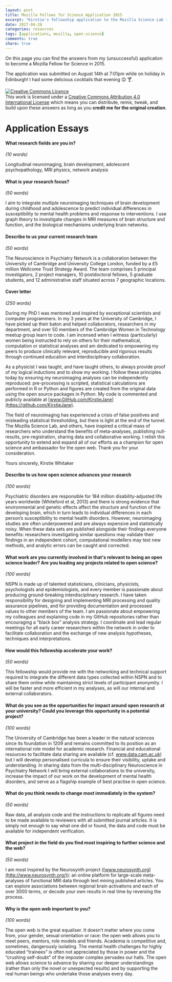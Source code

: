 ```yaml
---
layout: post
title: Mozilla Fellows for Science Application 2015
excerpt: "Kirstie's fellowship application to the Mozilla Science Lab in 2015."
date: 2017-04-28
categories: resources
tags: [applications, mozilla, open-science]
comments: true
share: true
---
```


On this page you can find the answers from my (unsuccessful) application to become a Mozilla Fellow for Science in 2015.

The application was submitted on August 14th at 7:01pm while on holiday in Edinburgh! I had some delicious cocktails that evening 😊 🍸.

<a rel="license" href="http://creativecommons.org/licenses/by/4.0/"><img alt="Creative Commons Licence" style="border-width:0" src="https://i.creativecommons.org/l/by/4.0/88x31.png" /></a><br />This work is licensed under a <a rel="license" href="http://creativecommons.org/licenses/by/4.0/">Creative Commons Attribution 4.0 International License</a> which means you can distribute, remix, tweak, and build upon these answers as long as you **credit me for the original creation**.

# Application Essays

#### What research fields are you in?

*(10 words)*

Longitudinal neuroimaging, brain development, adolescent psychopathology, MRI physics, network analysis

#### What is your research focus?

*(50 words)*

I aim to integrate multiple neuroimaging techniques of brain development during childhood and adolescence to predict individual differences in susceptibility to mental health problems and response to interventions. I use graph theory to investigate changes in MRI measures of brain structure and function, and the biological mechanisms underlying brain networks.

#### Describe to us your current research team

*(50 words)*

The Neuroscience in Psychiatry Network is a collaboration between the University of Cambridge and University College London, funded by a £5 million Wellcome Trust Strategy Award. The team comprises 5 principal investigators, 2 project managers, 10 postdoctoral fellows, 5 graduate students, and 12 administrative staff situated across 7 geographic locations.


#### Cover letter

*(250 words)*

During my PhD I was mentored and inspired by exceptional scientists and computer programmers. In my 3 years at the University of Cambridge, I have picked up their baton and helped collaborators, researchers in my department, and over 50 members of the Cambridge Women in Technology meetup group learn to code. I am incensed when I witness (particularly) women being instructed to rely on others for their mathematical, computation or statistical analyses and am dedicated to empowering my peers to produce clinically relevant, reproducible and rigorous results through continued education and interdisciplinary collaboration.

As a physicist I was taught, and have taught others, to always provide proof of my logical inductions and to show my working. I follow these principles today by ensuring my neuroimaging analyses can be independently reproduced: pre-processing is scripted, statistical calculations are performed in R or Python and figures are created from the original data using the open source packages in Python. My code is commented and publicly available at [www.GitHub.com/KirstieJane](https://github.com/KirstieJane).

The field of neuroimaging has experienced a crisis of false positives and misleading statistical thresholding, but there is light at the end of the tunnel. The Mozilla Science Lab, and others, have inspired a critical mass of researchers who understand the benefits of meta-analyses, publishing null-results, pre-registration, sharing data and collaborative working. I relish this opportunity to extend and expand all of our efforts as a champion for open science and ambassador for the open web.
Thank you for your consideration.

Yours sincerely,
Kirstie Whitaker


#### Describe to us how open science advances your research

*(100 words)*

Psychiatric disorders are responsible for 184 million disability-adjusted life years worldwide (Whiteford et al, 2013) and there is strong evidence that environmental and genetic effects affect the structure and function of the developing brain, which in turn leads to individual differences in each person’s susceptibility to mental health disorders. However, neuroimaging studies are often underpowered and are always expensive and statistically noisy. When these data sets are published alongside their findings everyone benefits: researchers investigating similar questions may validate their findings in an independent cohort, computational modellers may test new methods, and analytic errors can be caught and corrected.


#### What work are you currently involved in that's relevant to being an open science leader? Are you leading any projects related to open science?

*(100 words)*

NSPN is made up of talented statisticians, clinicians, physicists, psychologists and epidemiologists, and every member is passionate about producing ground-breaking interdisciplinary research. I have taken responsibility for designing and implementing MRI processing and quality assurance pipelines, and for providing documentation and processed values to other members of the team. I am passionate about empowering my colleagues and explaining code in my GitHub repositories rather than encouraging a “black box” analysis strategy. I coordinate and lead regular meetings for all early career researchers within the network in order to facilitate collaboration and the exchange of new analysis hypotheses, techniques and interpretations.

#### How would this fellowship accelerate your work?

*(50 words)*

This fellowship would provide me with the networking and technical support required to integrate the different data types collected within NSPN and to share them online while maintaining strict levels of participant anonymity. I will be faster and more efficient in my analyses, as will our internal and external collaborators.


#### What do you see as the opportunities for impact around open research at your university? Could you leverage this opportunity in a potential project?

*(100 words)*

The University of Cambridge has been a leader in the natural sciences since its foundation in 1209 and remains committed to its position as an international role model for academic research. Financial and educational resources to facilitate data sharing are available (cf. www.data.cam.ac.uk) but I will develop personalised curricula to ensure their visibility, uptake and understanding. In sharing data from the multi-disciplinary Neuroscience in Psychiatry Network I will bring external collaborations to the university, increase the impact of our work on the development of mental health disorders, and serve as a flagship example of best practise in open science.

#### What do you think needs to change most immediately in the system?

*(50 words)*

Raw data, all analysis code and the instructions to replicate all figures need to be made available to reviewers with all submitted journal articles. It is simply not enough to say what one did or found, the data and code must be available for independent verification.


#### What project in the field do you find most inspiring to further science and the web?

*(50 words)*

I am most inspired by the Neurosynth project ([www.neurosynth.org](http://www.neurosynth.org/)): an online platform for large-scale meta-analyses of functional MRI data through text mining published articles. You can explore associations between regional brain activations and each of over 3000 terms, or decode your own results in real time by reversing the process.

#### Why is the open web important to you?

*(100 words)*

The open web is the great equaliser. It doesn’t matter where you come from, your gender, sexual orientation or race: the open web allows you to meet peers, mentors, role models and friends. Academia is competitive and, sometimes, dangerously isolating. The mental health challenges for highly educated “trainees” is often not appreciated by those in power and the “crushing self-doubt” of the imposter complex pervades our halls. The open web allows science to advance by sharing our deeper understandings (rather than only the novel or unexpected results) and by supporting the real human beings who undertake those analyses every day.
